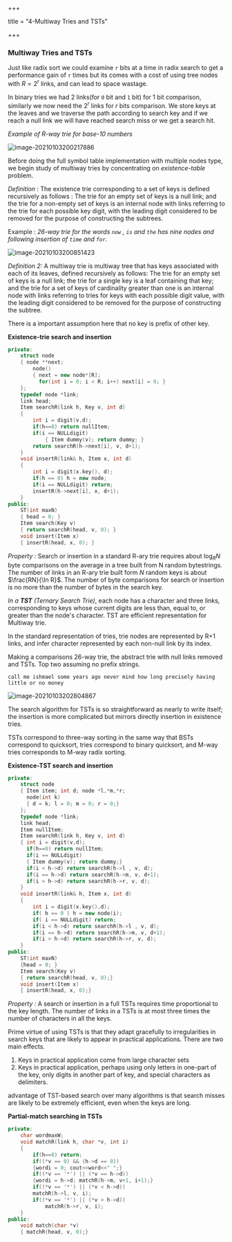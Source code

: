 +++

title = "4-Multiway Tries and TSTs"

+++

### Multiway Tries and TSTs

Just like radix sort we could examine `r` bits at a time in radix search to get a performance gain of `r` times but its comes with a cost of using tree nodes with $R = 2^r$ links, and can lead to space wastage.

In binary tries we had 2 links(for `0` bit and `1` bit) for 1 bit comparison, similarly we now need the $2^r$ links for $r$ bits comparison. We store keys at the leaves and we traverse the path according to search key and if we reach a null link we will have reached search miss or we get a search hit.

*Example of R-way trie for base-10 numbers*

![image-20210103200217886](4_Multiway_Tries_and_TSTs.assets/image-20210103200217886.png)

Before doing the full symbol table implementation with multiple nodes type, we begin study of multiway tries by concentrating on *existence-table* problem.

*Definition* : The existence trie corresponding to a set of keys is defined recursively as follows : The trie for an empty set of keys is a null link; and the trie for a non-empty set of keys is an internal node with links referring to the trie for each possible key digit, with the leading digit considered to be removed for the purpose of constructing the subtrees.

Example : *26-way trie for the words `now` , `is` and `the` has nine nodes and following insertion of `time` and `for`.*

![image-20210103200851423](4_Multiway_Tries_and_TSTs.assets/image-20210103200851423.png)

*Definition 2:* A multiway trie is multiway tree that has keys associated with each of its leaves, defined recursively as follows: The trie for an empty set of keys is a null link; the trie for a single key is a leaf containing that key; and the trie for a set of keys of cardinality greater than one is an internal node with links referring to tries for keys with each possible digit value, with the leading digit considered to be removed for the purpose of constructing the subtree.

There is a important assumption here that no key is prefix of other key.

**Existence-trie search and insertion**

````c++
private:
	struct node
    { node **next;
    	node()
        { next = new node*[R];
          for(int i = 0; i < R; i++) next[i] = 0; }
    };
	typedef node *link;
	link head;
	Item searchR(link h, Key v, int d)
    {
        int i = digit(v,d);
        if(h==0) return nullItem;
        if(i == NULLdigit)
        	{ Item dummy(v); return dummy; }
        return searchR(h->next[i], v, d+1);
    }
	void insertR(link& h, Item x, int d)
    {
        int i = digit(x.key(), d);
        if(h == 0) h = new node;
        if(i == NULLdigit) return;
        insertR(h->next[i], x, d+1);
    }
public:
	ST(int maxN)
    { head = 0; }
	Item search(Key v)
    { return searchR(head, v, 0); }
	void insert(Item x)
    { insertR(head, x, 0); }
````

*Property :* Search or insertion in a standard R-ary trie requires about $\log_R N$ byte comparisons on the average in a tree built from N random bytestrings. The number of links in an R-ary trie built form $N$ random keys is about $\frac{RN}{\ln R}$. The number of byte comparisons for search or insertion is no more than the number of bytes in the search key.

*In a **TST** (Ternary Search Trie)*, each node has a character and three links, corresponding to keys whose current digits are less than, equal to, or greater than the node's character. TST are efficient representation for Multiway trie.

In the standard representation of tries, trie nodes are represented by R+1 links, and infer character represented by each non-null link by its index.

Making a comparisons 26-way trie, the abstract trie with null links removed and TSTs. Top two assuming no prefix strings.

`call me ishmael some years ago never mind how long precisely having little or no money`

![image-20210103202804867](4_Multiway_Tries_and_TSTs.assets/image-20210103202804867.png)

The search algorithm for TSTs is so straightforward as nearly to write itself; the insertion is more complicated but mirrors directly insertion in existence tries.

TSTs correspond to three-way sorting in the same way that BSTs correspond to quicksort, tries correspond to binary quicksort, and M-way tries corresponds to M-way radix sorting.

**Existence-TST search and insertion**

````c++
private:
	struct node
    { Item item; int d; node *l,*m,*r;
      node(int k)
      { d = k; l = 0; m = 0; r = 0;}
    };
	typedef node *link;
	link head;
	Item nullItem;
	Item searchR(link h, Key v, int d)
    { int i = digit(v,d);
      if(h==0) return nullItem;
      if(i == NULLdigit)
      { Item dummy(v); return dummy;}
      if(i < h->d) return searchR(h->l , v, d);
      if(i == h->d) return searchR(h->m, v, d+1);
      if(i > h->d) return searchR(h->r, v, d);
    }
	void insertR(link& h, Item x, int d)
    {
        int i = digit(x.key(),d);
        if( h == 0 ) h = new node(i);
        if( i == NULLdigit) return;
        if(i < h->d) return searchR(h->l , v, d);
        if(i == h->d) return searchR(h->m, v, d+1);
        if(i > h->d) return searchR(h->r, v, d);
    }
public:
	ST(int maxN)
    {head = 0; }
	Item search(Key v)
    { return searchR(head, v, 0);}
	void insert(Item x)
    { insertR(head, x, 0);}
````

*Property :* A search or insertion in a full TSTs requires time proportional to the key length. The number of links in a TSTs is at most three times the number of characters in all the keys.

Prime virtue of using TSTs is that they adapt gracefully to irregularities in search keys that are likely to appear in practical applications. There are two main effects.

1. Keys in practical application come from large character sets
2. Keys in practical application, perhaps using only letters in one-part of the key, only digits in another part of key, and special characters as delimiters.

advantage of TST-based search over many algorithms is that search misses are likely to be extremely efficient, even when the keys are long.

**Partial-match searching in TSTs**

````c++
private:
	char wordmaxW;
	void matchR(link h, char *v, int i)
    {
        if(h==0) return;
        if((*v == 0) && (h->d == 0))
        {wordi = 0; cout<<word<<" ";}
        if((*v == '*') || (*v == h->d))
        {wordi = h->d; matchR(h->m, v+1, i+1);}
        if((*v == '*') || (*v < h->d))
		matchR(h->l, v, i);
        if((*v == '*') || (*v > h->d))
            matchR(h->r, v, i);
    }
public:
	void match(char *v)
    { matchR(head, v, 0);}
````

